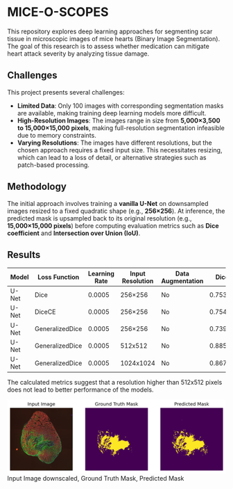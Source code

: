 # MICE-O-SCOPES

This repository explores deep learning approaches for segmenting scar tissue in microscopic images of mice hearts (Binary Image Segmentation). The goal of this research is to assess whether medication can mitigate heart attack severity by analyzing tissue damage.

## Challenges
This project presents several challenges:
- **Limited Data**: Only 100 images with corresponding segmentation masks are available, making training deep learning models more difficult.
- **High-Resolution Images**: The images range in size from **5,000×3,500 to 15,000×15,000 pixels**, making full-resolution segmentation infeasible due to memory constraints.
- **Varying Resolutions**: The images have different resolutions, but the chosen approach requires a fixed input size. This necessitates resizing, which can lead to a loss of detail, or alternative strategies such as patch-based processing.

## Methodology
The initial approach involves training a **vanilla U-Net** on downsampled images resized to a fixed quadratic shape (e.g., **256×256**). At inference, the predicted mask is upsampled back to its original resolution (e.g., **15,000×15,000 pixels**) before computing evaluation metrics such as **Dice coefficient** and **Intersection over Union (IoU)**.

## Results
| Model | Loss Function | Learning Rate | Input Resolution | Data Augmentation | Dice | IoU |
|-------|-------------|--------------|----------------|----------------|------|----|
| U-Net | Dice | 0.0005 | 256×256 | No | 0.753 | - |
| U-Net | DiceCE | 0.0005 | 256×256 | No | 0.754 | 0.614 |
| U-Net | GeneralizedDice | 0.0005 | 256×256 | No | 0.739 | 0.598 |
| U-Net | GeneralizedDice | 0.0005 | 512x512 | No | 0.88516 | 0.79883 |
| U-Net | GeneralizedDice | 0.0005 | 1024x1024 | No | 0.867 | 0.77 |

The calculated metrics suggest that a resolution higher than 512x512 pixels does not lead to better performance of the models.

![Input Image downscaled, Ground Truth Mask, Predicted Mask](/miceoscope.png "Title")
Input Image downscaled, Ground Truth Mask, Predicted Mask
